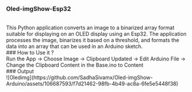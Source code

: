 ### Oled-imgShow-Esp32
<br/>
This Python application converts an image to a binarized array format suitable for displaying on an OLED display using an Esp32. The application processes the image, binarizes it based on a threshold, and formats the data into an array that can be used in an Arduino sketch.
<br/>
### How to Use it ?
<br/>
Run the App -> Choose Image -> Clipboard Updated -> Edit Arduino File -> Change the Clipboard Content in the Base.ino to Content 
<br/>
### Output
<br/>
![Oledimg](https://github.com/SadhaSivamx/Oled-imgShow-Arduino/assets/106687593/f7d21462-98fb-4b49-ac8a-6fe5e5448f38)
